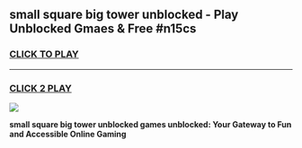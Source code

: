 
## small square big tower unblocked - Play Unblocked Gmaes & Free #n15cs
<h3>
<a href="https://news.freeplayer.one?title=small_square_big_tower_unblocked&ref=03M">CLICK TO PLAY</a></h3>
<hr>

<h3>
<a href="https://news.freeplayer.one?title=small_square_big_tower_unblocked&ref=03M">CLICK 2 PLAY</a>
  
</h3>

<a href="https://news.freeplayer.one?title=small_square_big_tower_unblocked&ref=03M"><img src="https://clearcache.store/games.png"></a>


**small square big tower unblocked games unblocked: Your Gateway to Fun and Accessible Online Gaming**
